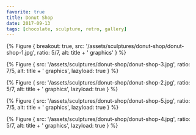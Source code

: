 ```yaml
---
favorite: true
title: Donut Shop
date: 2017-09-13
tags: [chocolate, sculpture, retro, gallery]
---
```


{% Figure {
    breakout: true,
    src: '/assets/sculptures/donut-shop/donut-shop-1.jpg',
    ratio: 5/7,
    alt: title + ' graphics'
} %}

{% Figure {
    src: '/assets/sculptures/donut-shop/donut-shop-3.jpg',
    ratio: 7/5,
    alt: title + ' graphics',
    lazyload: true
} %}

{% Figure {
    src: '/assets/sculptures/donut-shop/donut-shop-2.jpg',
    ratio: 5/7,
    alt: title + ' graphics',
    lazyload: true
} %}

{% Figure {
    src: '/assets/sculptures/donut-shop/donut-shop-5.jpg',
    ratio: 7/5,
    alt: title + ' graphics',
    lazyload: true
} %}

{% Figure {
    src: '/assets/sculptures/donut-shop/donut-shop-4.jpg',
    ratio: 5/7,
    alt: title + ' graphics',
    lazyload: true
} %}